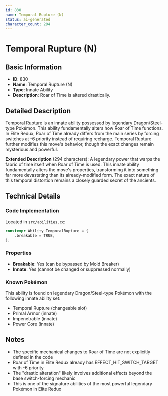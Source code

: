 ```yaml
---
id: 830
name: Temporal Rupture (N)
status: ai-generated
character_count: 294
---
```


# Temporal Rupture (N)

## Basic Information
- **ID**: 830
- **Name**: Temporal Rupture (N)
- **Type**: Innate Ability
- **Description**: Roar of Time is altered drastically.

## Detailed Description

Temporal Rupture is an innate ability possessed by legendary Dragon/Steel-type Pokémon. This ability fundamentally alters how Roar of Time functions. In Elite Redux, Roar of Time already differs from the main series by forcing switches at -6 priority instead of requiring recharge. Temporal Rupture further modifies this move's behavior, though the exact changes remain mysterious and powerful.

**Extended Description** (294 characters):
A legendary power that warps the fabric of time itself when Roar of Time is used. This innate ability fundamentally alters the move's properties, transforming it into something far more devastating than its already-modified form. The exact nature of this temporal distortion remains a closely guarded secret of the ancients.

## Technical Details

### Code Implementation
Located in `src/abilities.cc`:
```cpp
constexpr Ability TemporalRupture = {
    .breakable = TRUE,
};
```

### Properties
- **Breakable**: Yes (can be bypassed by Mold Breaker)
- **Innate**: Yes (cannot be changed or suppressed normally)

### Known Pokémon
This ability is found on legendary Dragon/Steel-type Pokémon with the following innate ability set:
- Temporal Rupture (changeable slot)
- Primal Armor (innate)
- Impenetrable (innate)  
- Power Core (innate)

## Notes
- The specific mechanical changes to Roar of Time are not explicitly defined in the code
- Roar of Time in Elite Redux already has EFFECT_HIT_SWITCH_TARGET with -6 priority
- The "drastic alteration" likely involves additional effects beyond the base switch-forcing mechanic
- This is one of the signature abilities of the most powerful legendary Pokémon in Elite Redux